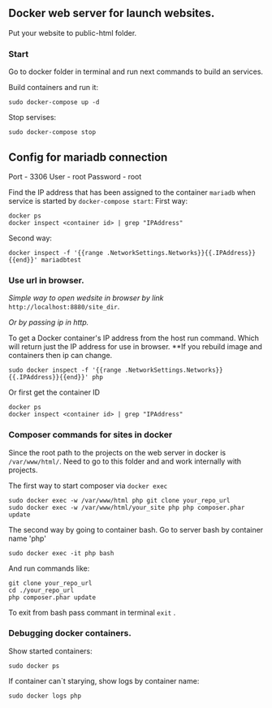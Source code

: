 ## Docker web server for launch websites.

Put your website to public-html folder.

### Start
Go to docker folder in terminal and run next commands to build an services.

Build containers and run it:
```
sudo docker-compose up -d

```
Stop servises:
```
sudo docker-compose stop
```

## Config for mariadb connection
Port - 3306
User - root
Password - root

Find the IP address that has been assigned to the container `mariadb` when service is started by `docker-compose start`:
First way:
```
docker ps
docker inspect <container id> | grep "IPAddress"
```
Second way:
```
docker inspect -f '{{range .NetworkSettings.Networks}}{{.IPAddress}}{{end}}' mariadbtest
```

### Use url in browser.
*Simple way to open wedsite in browser by link* `http://localhost:8880/site_dir`.

*Or by passing ip in http.*

To get a Docker container's IP address from the host run command.
Which will return just the IP address for use in browser.
**If you rebuild image and containers then ip can change.

```
sudo docker inspect -f '{{range .NetworkSettings.Networks}}{{.IPAddress}}{{end}}' php
```
Or first get the container ID
```
docker ps
docker inspect <container id> | grep "IPAddress"
```
### Composer commands for sites in docker
Since the root path to the projects on the web server in docker is `/var/www/html/`. Need to go to this folder and and work internally with projects.

The first way to start composer via `docker exec`
```
sudo docker exec -w /var/www/html php git clone your_repo_url
sudo docker exec -w /var/www/html/your_site php php composer.phar update
```

The second way by going to container bash.
Go to server bash by container name 'php'
```
sudo docker exec -it php bash
```
And run commands like:
```
git clone your_repo_url
cd ./your_repo_url
php composer.phar update
```

To exit from bash pass commant in terminal `exit` .

### Debugging docker containers.
Show started containers:
```
sudo docker ps
```
If container can`t starying, show logs by container name:
```
sudo docker logs php
```